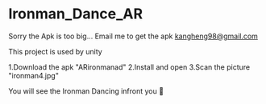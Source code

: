 # Ironman_Dance_AR
Sorry the Apk is too big... Email me to get the apk 
kangheng98@gmail.com

This project is used by unity

1.Download the apk "ARironmanad"
2.Install and open 
3.Scan the picture "ironman4.jpg"

You will see the Ironman Dancing infront you 🕺

